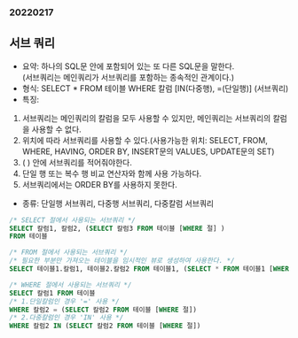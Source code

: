 ### 20220217  

## 서브 쿼리  
- 요약: 하나의 SQL문 안에 포함되어 있는 또 다른 SQL문을 말한다.   
(서브쿼리는 메인쿼리가 서브쿼리를 포함하는 종속적인 관계이다.)  
- 형식: SELECT * FROM 테이블 WHERE 칼럼 [IN(다중행), =(단일행)] (서브쿼리)
- 특징:  
1. 서브쿼리는 메인쿼리의 칼럼을 모두 사용할 수 있지만, 메인쿼리는 서브쿼리의 칼럼을 사용할 수 없다.  
2. 위치에 따라 서브쿼리를 사용할 수 있다.(사용가능한 위치: SELECT, FROM, WHERE, HAVING, ORDER BY, INSERT문의 VALUES, UPDATE문의 SET)  
3. ( ) 안에 서브쿼리를 적어줘야한다.  
4. 단일 행 또는 복수 행 비교 연산자와 함께 사용 가능하다.  
5. 서브쿼리에서는 ORDER BY를 사용하지 못한다.  
- 종류: 단일행 서브쿼리, 다중행 서브쿼리, 다중칼럼 서브쿼리

```sql
/* SELECT 절에서 사용되는 서브쿼리 */
SELECT 칼럼1, 칼럼2, (SELECT 칼럼3 FROM 테이블 [WHERE 절] ) 
FROM 테이블

/* FROM 절에서 사용되는 서브쿼리 */
/* 필요한 부분만 가져오는 테이블을 임시적인 뷰로 생성하여 사용한다. */
SELECT 테이블1.칼럼1, 테이블2.칼럼2 FROM 테이블1, (SELECT * FROM 테이블1 [WHERE 절])

/* WHERE 절에서 사용되는 서브쿼리 */
SELECT 칼럼1 FROM 테이블
/* 1.단일칼럼인 경우 '=' 사용 */
WHERE 칼럼2 = (SELECT 칼럼2 FROM 테이블 [WHERE 절]) 
/* 2.다중칼럼인 경우 'IN' 사용 */
WHERE 칼럼2 IN (SELECT 칼럼2 FROM 테이블 [WHERE 절])
```
